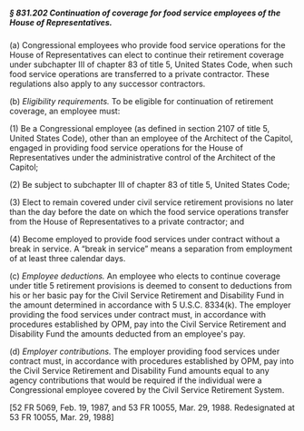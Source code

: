 ##### § 831.202 Continuation of coverage for food service employees of the House of Representatives. #####

(a) Congressional employees who provide food service operations for the House of Representatives can elect to continue their retirement coverage under subchapter III of chapter 83 of title 5, United States Code, when such food service operations are transferred to a private contractor. These regulations also apply to any successor contractors.

(b) *Eligibility requirements.* To be eligible for continuation of retirement coverage, an employee must:

(1) Be a Congressional employee (as defined in section 2107 of title 5, United States Code), other than an employee of the Architect of the Capitol, engaged in providing food service operations for the House of Representatives under the administrative control of the Architect of the Capitol;

(2) Be subject to subchapter III of chapter 83 of title 5, United States Code;

(3) Elect to remain covered under civil service retirement provisions no later than the day before the date on which the food service operations transfer from the House of Representatives to a private contractor; and

(4) Become employed to provide food services under contract without a break in service. A “break in service” means a separation from employment of at least three calendar days.

(c) *Employee deductions.* An employee who elects to continue coverage under title 5 retirement provisions is deemed to consent to deductions from his or her basic pay for the Civil Service Retirement and Disability Fund in the amount determined in accordance with 5 U.S.C. 8334(k). The employer providing the food services under contract must, in accordance with procedures established by OPM, pay into the Civil Service Retirement and Disability Fund the amounts deducted from an employee's pay.

(d) *Employer contributions.* The employer providing food services under contract must, in accordance with procedures established by OPM, pay into the Civil Service Retirement and Disability Fund amounts equal to any agency contributions that would be required if the individual were a Congressional employee covered by the Civil Service Retirement System.

[52 FR 5069, Feb. 19, 1987, and 53 FR 10055, Mar. 29, 1988. Redesignated at 53 FR 10055, Mar. 29, 1988]